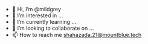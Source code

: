 - 👋 Hi, I’m @mildgrey
- 👀 I’m interested in ...
- 🌱 I’m currently learning ...
- 💞️ I’m looking to collaborate on ...
- 📫 How to reach me shahazada.21@mountblue.tech

<!---
mildgrey/mildgrey is a ✨ special ✨ repository because its `README.md` (this file) appears on your GitHub profile.
You can click the Preview link to take a look at your changes.
--->
